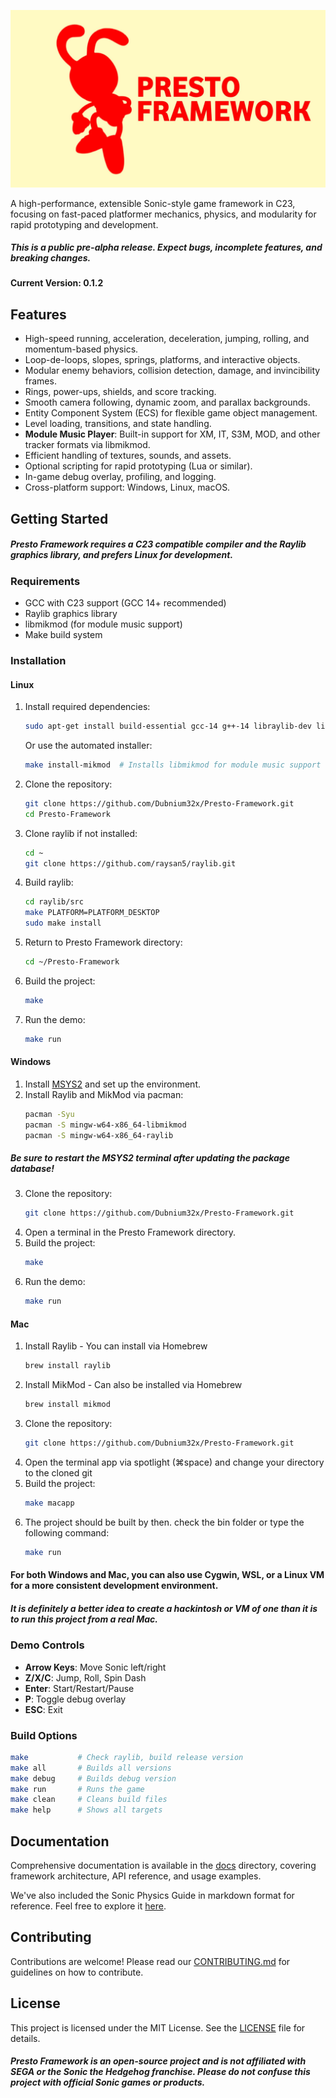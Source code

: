 ![Presto-Framework Logo](res/image/logos/logo.jpg)

A high-performance, extensible Sonic-style game framework in C23, focusing on fast-paced platformer mechanics, physics, and modularity for rapid prototyping and development.

##### This is a public pre-alpha release. Expect bugs, incomplete features, and breaking changes.
#### Current Version: 0.1.2

## Features
- High-speed running, acceleration, deceleration, jumping, rolling, and momentum-based physics.
- Loop-de-loops, slopes, springs, platforms, and interactive objects.
- Modular enemy behaviors, collision detection, damage, and invincibility frames.
- Rings, power-ups, shields, and score tracking.
- Smooth camera following, dynamic zoom, and parallax backgrounds.
- Entity Component System (ECS) for flexible game object management.
- Level loading, transitions, and state handling.
- **Module Music Player**: Built-in support for XM, IT, S3M, MOD, and other tracker formats via libmikmod.
- Efficient handling of textures, sounds, and assets.
- Optional scripting for rapid prototyping (Lua or similar).
- In-game debug overlay, profiling, and logging.
- Cross-platform support: Windows, Linux, macOS.

## Getting Started
##### Presto Framework requires a C23 compatible compiler and the Raylib graphics library, and prefers Linux for development.

### Requirements
- GCC with C23 support (GCC 14+ recommended)
- Raylib graphics library
- libmikmod (for module music support)
- Make build system

### Installation

#### Linux
1. Install required dependencies:
    ```bash
    sudo apt-get install build-essential gcc-14 g++-14 libraylib-dev libmikmod-dev mingw-w64
    ```
    Or use the automated installer:
    ```bash
    make install-mikmod  # Installs libmikmod for module music support
    ```
2. Clone the repository:
    ```bash
    git clone https://github.com/Dubnium32x/Presto-Framework.git
    cd Presto-Framework
    ```
3. Clone raylib if not installed:
    ```bash
    cd ~
    git clone https://github.com/raysan5/raylib.git
    ```
4. Build raylib:
    ```bash
    cd raylib/src
    make PLATFORM=PLATFORM_DESKTOP
    sudo make install
    ```
5. Return to Presto Framework directory:
    ```bash
    cd ~/Presto-Framework
    ```
6. Build the project:
    ```bash
    make
    ```
7. Run the demo:
    ```bash
    make run
    ```

#### Windows
1. Install [MSYS2](https://www.msys2.org/) and set up the environment.
2. Install Raylib and MikMod via pacman:
    ```bash
    pacman -Syu
    pacman -S mingw-w64-x86_64-libmikmod
    pacman -S mingw-w64-x86_64-raylib
    ```

##### Be sure to restart the MSYS2 terminal after updating the package database!
3. Clone the repository:
    ```bash
    git clone https://github.com/Dubnium32x/Presto-Framework.git
    ```
4. Open a terminal in the Presto Framework directory.
5. Build the project:
    ```bash
    make
    ```
6. Run the demo:
    ```bash
    make run
    ```


#### Mac
1. Install Raylib - You can install via Homebrew
    ```bash
    brew install raylib
    ```
2. Install MikMod - Can also be installed via Homebrew
    ```bash
    brew install mikmod
    ```
2. Clone the repository:
    ```bash
    git clone https://github.com/Dubnium32x/Presto-Framework.git
    ```
3. Open the terminal app via spotlight (⌘space) and change your directory to the cloned git
4. Build the project:
    ```bash
    make macapp
    ```
5. The project should be built by then. check the bin folder or type the following command:
    ```bash
    make run
    ```
#### For both Windows and Mac, you can also use Cygwin, WSL, or a Linux VM for a more consistent development environment.
##### It is definitely a better idea to create a hackintosh or VM of one than it is to run this project from a real Mac.

### Demo Controls
- **Arrow Keys**: Move Sonic left/right
- **Z/X/C**: Jump, Roll, Spin Dash
- **Enter**: Start/Restart/Pause
- **P**: Toggle debug overlay
- **ESC**: Exit

### Build Options
```bash
make           # Check raylib, build release version
make all       # Builds all versions
make debug     # Builds debug version
make run       # Runs the game
make clean     # Cleans build files
make help      # Shows all targets
```

## Documentation
Comprehensive documentation is available in the [docs](docs) directory, covering framework architecture, API reference, and usage examples.

We've also included the Sonic Physics Guide in markdown format for reference. Feel free to explore it [here](docs/SPG/Sonic%20Physics%20Guide%20[PERSONAL].md).

## Contributing
Contributions are welcome! Please read our [CONTRIBUTING.md](CONTRIBUTING.md) for guidelines on how to contribute.

## License
This project is licensed under the MIT License. See the [LICENSE](LICENSE) file for details.

##### Presto Framework is an open-source project and is not affiliated with SEGA or the Sonic the Hedgehog franchise. Please do not confuse this project with official Sonic games or products.
